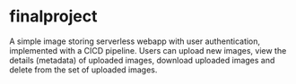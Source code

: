 # finalproject

A simple image storing serverless webapp with user authentication, implemented with a CICD pipeline. Users can upload new images, view the details (metadata) of uploaded images, download uploaded images and delete from the set
of uploaded images.
